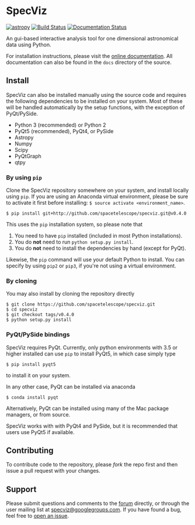 # SpecViz
[![astropy](http://img.shields.io/badge/powered%20by-AstroPy-orange.svg?style=flat)](http://www.astropy.org/) [![Build Status](https://travis-ci.org/spacetelescope/specviz.svg?branch=loaders)](https://travis-ci.org/spacetelescope/specviz) [![Documentation Status](http://readthedocs.org/projects/specviz/badge/?version=latest)](http://specviz.readthedocs.io/en/latest/?badge=latest)

An gui-based interactive analysis tool for one dimensional astronomical data
using Python.

For installation instructions, please visit the
[online documentation](https://specviz.readthedocs.io/).
All documentation can also be found in the `docs` directory of the source.

## Install

SpecViz can also be installed manually using the source code and requires the
following dependencies to be installed on your system. Most of these will be
handled automatically by the setup functions, with the exception of PyQt/PySide.

* Python 3 (recommended) or Python 2
* PyQt5 (recommended), PyQt4, or PySide
* Astropy
* Numpy
* Scipy
* PyQtGraph
* qtpy


### By using `pip`

Clone the SpecViz repository somewhere on your system, and install locally using
`pip`. If you are using an Anaconda virtual environment, please be sure to
activate it first before installing: `$ source activate <environment_name>`.

```
$ pip install git+http://github.com/spacetelescope/specviz.git@v0.4.0
```

This uses the `pip` installation system, so please note that

1. You need to have `pip` installed (included in most Python installations).
2. You do **not** need to run `python setup.py install`.
3. You do **not** need to install the dependencies by hand (except for PyQt).

Likewise, the `pip` command will use your default Python to install.
You can specify by using `pip2` or `pip3`, if you're not using a virtual
environment.


### By cloning

You may also install by cloning the repository directly

```
$ git clone https://github.com/spacetelescope/specviz.git
$ cd specviz
$ git checkout tags/v0.4.0
$ python setup.py install
```

### PyQt/PySide bindings

SpecViz requires PyQt. Currently, only python environments with 3.5 or higher
installed can use ``pip`` to install PyQt5, in which case simply type

```
$ pip install pyqt5
```

to install it on your system.

In any other case, PyQt can be installed via anaconda

```
$ conda install pyqt
```

Alternatively, PyQt can be installed using many of the Mac package managers, or from source.

SpecViz works with with PyQt4 and PySide, but it is recommended that users use
PyQt5 if available.

## Contributing

To contribute code to the repository, please *fork* the repo first and then issue a pull request with your changes.

## Support

Please submit questions and comments to the [forum](https://groups.google.com/forum/#!forum/specviz)
directly, or through the user mailing list at specviz@googlegroups.com. If you
have found a bug, feel free to [open an issue](https://github.com/spacetelescope/specviz/issues).
